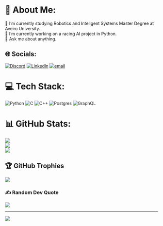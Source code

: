 # 💫 About Me:
🔭 I’m currently studying Robotics and Inteligent Systems Master Degree at Aveiro University. <br>🌱 I’m currently working on a racing AI project in Python.<br>💬 Ask me about anything.


## 🌐 Socials:
[![Discord](https://img.shields.io/badge/Discord-%237289DA.svg?logo=discord&logoColor=white)](https://discord.gg/chachisco) [![LinkedIn](https://img.shields.io/badge/LinkedIn-%230077B5.svg?logo=linkedin&logoColor=white)]((https://www.linkedin.com/in/francisco-carvalho-08412b281/)) [![email](https://img.shields.io/badge/Email-D14836?logo=gmail&logoColor=white)](mailto:franjolocar@gmail.com) 

# 💻 Tech Stack:
![Python](https://img.shields.io/badge/python-3670A0?style=for-the-badge&logo=python&logoColor=ffdd54) ![C](https://img.shields.io/badge/c-%2300599C.svg?style=for-the-badge&logo=c&logoColor=white) ![C++](https://img.shields.io/badge/c++-%2300599C.svg?style=for-the-badge&logo=c%2B%2B&logoColor=white) ![Postgres](https://img.shields.io/badge/postgres-%23316192.svg?style=for-the-badge&logo=postgresql&logoColor=white) ![GraphQL](https://img.shields.io/badge/-GraphQL-E10098?style=for-the-badge&logo=graphql&logoColor=white)
# 📊 GitHub Stats:
![](https://github-readme-stats.vercel.app/api?username=Chachisco&theme=dark&hide_border=false&include_all_commits=true&count_private=false)<br/>
![](https://nirzak-streak-stats.vercel.app/?user=Chachisco&theme=dark&hide_border=false)<br/>
![](https://github-readme-stats.vercel.app/api/top-langs/?username=Chachisco&theme=dark&hide_border=false&include_all_commits=true&count_private=false&layout=compact)

## 🏆 GitHub Trophies
![](https://github-profile-trophy.vercel.app/?username=Chachisco&theme=radical&no-frame=false&no-bg=true&margin-w=4)

### ✍️ Random Dev Quote
![](https://quotes-github-readme.vercel.app/api?type=horizontal&theme=radical)

---
[![](https://visitcount.itsvg.in/api?id=Chachisco&icon=0&color=8)](https://visitcount.itsvg.in)

<!-- Proudly created with GPRM ( https://gprm.itsvg.in ) -->
